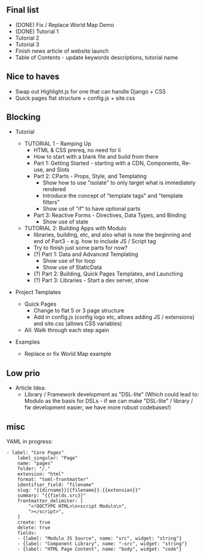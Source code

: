 
Final list
---------------------------

- (DONE) Fix / Replace World Map Demo
- (DONE) Tutorial 1
- Tutorial 2
- Tutorial 3
- Finish news article of website launch
- Table of Contents - update keywords descriptions, tutorial name


Nice to haves
-------------
- Swap out Highlight.js for one that can handle Django + CSS
- Quick pages flat structure + config.js + site.css


Blocking
---------------------------

- Tutorial
    - TUTORIAL 1 - Ramping Up
        - HTML & CSS prereq, no need for li
        - How to start with a blank file and build from there
        - Part 1: Getting Started - starting with a CDN, Components, Re-use,
          and Slots
        - Part 2: CParts - Props, Style, and Templating
            - Show how to use "isolate" to only target what is immediately
              rendered
            - Introduce the concept of "template tags" and "template filters"
            - Show use of "if" to have optional parts
        - Part 3: Reactive Forms - Directives, Data Types, and Binding
            - Show use of state
    - TUTORIAL 2: Building Apps with Modulo
        - libraries, building, etc, and also what is now the beginning
            and end of Part3 - e.g. how to include JS / Script tag
        - Try to finish just some parts for now?
        - (?) Part 1: Data and Advanced Templating
            - Show use of for loop
            - Show use of StaticData
        - (?) Part 2: Building, Quick Pages Templates, and Launching
        - (?) Part 3: Libraries - Start a dev server, show 



- Project Templates
    - Quick Pages
        - Change to flat 5 or 3 page structure
        - Add in config.js (config logo etc, allows adding JS / extensions) and
          site.css (allows CSS variables)
    - All: Walk through each step again

- Examples
    - Replace or fix World Map example


Low prio
----------------------

- Article Idea:
    - Library / Framework development as "DSL-lite" (Which could lead to:
      Modulo as the basis for DSLs - if we can make "DSL-lite" / library / fw
      development easier, we have more robust codebases!)

misc
----------------------

YAML in progress:

    - label: "Core Pages"
        label_singular: "Page"
        name: "pages"
        folder: "/."
        extension: "html"
        format: "toml-frontmatter"
        identifier_field: "filename"
        slug: "{{dirname}}{{filename}}.{{extension}}"
        summary: "{{fields.src}}"
        frontmatter_delimiter: [
            "<!DOCTYPE HTML>\n<script Modulo\n",
            "></script>",
        ]
        create: true
        delete: true
        fields:
        - {label: "Modulo JS Source", name: "src", widget: "string"}
        - {label: "Component Library", name: "-src", widget: "string"}
        - {label: "HTML Page Content", name: "body", widget: "code"}

